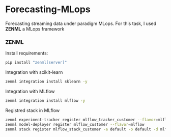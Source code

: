 # Forecasting-MLops
Forecasting streaming data under paradigm MLops. For this task, I used **ZENML** a MLops framework  

### ZENML
Install requirements:

```bash
pip install "zenml[server]"
```

Integration with scikit-learn

```bash
zenml integration install sklearn -y
```


Integration with MLflow

```bash
zenml integration install mlflow -y
```

Registred stack in MLflow

```bash
zenml experiment-tracker register mlflow_tracker_customer --flavor=mlflow
zenml model-deployer register mlflow_customer --flavor=mlflow
zenml stack register mlflow_stack_customer -a default -o default -d mlflow -e mlflow_tracker_customer --set
```

